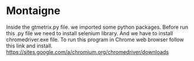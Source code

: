 # Montaigne
Inside the gtmetrix.py file. we imported some python packages. Before run this .py file we need to install selenium library. And we have to install chromedriver.exe file. To run this program in Chrome web browser follow this link and install. https://sites.google.com/a/chromium.org/chromedriver/downloads

